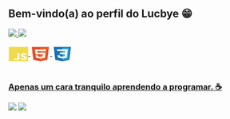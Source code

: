 ## Bem-vindo(a) ao perfil do Lucbye 😁

 <div>
   <a href="https://github.com/lucbyte">
   <img height="180em" src="https://github-readme-stats.vercel.app/api?username=lucbyte&show_icons=true&theme=tokyonight&include_all_commits=true&count_private=true"/>
   <img height="180em" src="https://github-readme-stats.vercel.app/api/top-langs/?username=lucbyte&layout=compact&langs_count=6&theme=tokyonight"/>
</div>
    
<div style="display: inline_block"><br>
  <img align="center" alt="Js" height="30" width="40" src="https://raw.githubusercontent.com/devicons/devicon/master/icons/javascript/javascript-plain.svg">
  <img align="center" alt="HTML" height="30" width="40" src="https://raw.githubusercontent.com/devicons/devicon/master/icons/html5/html5-original.svg">
  <img align="center" alt="CSS" height="30" width="40" src="https://raw.githubusercontent.com/devicons/devicon/master/icons/css3/css3-original.svg">
</div>
 
<br>
 
### Apenas um cara tranquilo aprendendo a programar. ☕
 
<div> 
  <a href = "mailto:university.pedrooliver@gmail.com"><img src="https://img.shields.io/badge/-Gmail-%23333?style=for-the-badge&logo=gmail&logoColor=white" target="_blank"></a>
  <a href="https://www.linkedin.com/in/lucbyte" target="_blank"><img src="https://img.shields.io/badge/-LinkedIn-%230077B5?style=for-the-badge&logo=linkedin&logoColor=white" target="_blank"></a>
